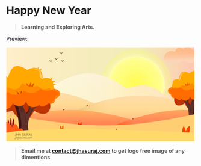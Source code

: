 # Happy New Year

> **Learning and Exploring Arts.**

Preview:

<img src="./scenery.svg" alt="Illustration Sample" width="500">

> **Email me at [contact@jhasuraj.com](mailto:contact@jhasuraj.com) to get logo free image of any dimentions**

